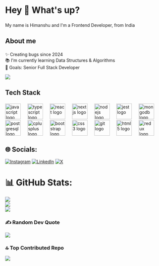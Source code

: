 <h1 align="left">Hey 👋 What's up?</h1>

###

<p align="left">My name is Himanshu and I'm a Frontend Developer, from India</p>

###

<h2 align="left">About me</h2>

###

<p align="left">✨ Creating bugs since 2024<br>📚 I'm currently learning Data Structures & Algorithms<br>🎯 Goals: Senior Full Stack Developer</p>

[![](https://visitcount.itsvg.in/api?id=ProtoShiva&icon=6&color=6)](https://visitcount.itsvg.in)

###

<h2 align="left">Tech Stack</h2>

###

<div align="left">
  <img src="https://cdn.jsdelivr.net/gh/devicons/devicon/icons/javascript/javascript-original.svg" height="50" alt="javascript logo"  />
  <img width="14" />
  <img src="https://cdn.jsdelivr.net/gh/devicons/devicon/icons/typescript/typescript-original.svg" height="50" alt="typescript logo"  />
  <img width="14" />
  <img src="https://cdn.jsdelivr.net/gh/devicons/devicon/icons/react/react-original.svg" height="50" alt="react logo"  />
  <img width="14" />
  <img src="https://cdn.jsdelivr.net/gh/devicons/devicon/icons/nextjs/nextjs-original.svg" height="50" alt="nextjs logo"  />
  <img width="14" />
  <img src="https://cdn.jsdelivr.net/gh/devicons/devicon/icons/nodejs/nodejs-original.svg" height="50" alt="nodejs logo"  />
  <img width="14" />
  <img src="https://cdn.jsdelivr.net/gh/devicons/devicon/icons/jest/jest-plain.svg" height="50" alt="jest logo"  />
  <img width="14" />
  <img src="https://cdn.jsdelivr.net/gh/devicons/devicon/icons/mongodb/mongodb-original.svg" height="50" alt="mongodb logo"  />
  <img width="14" />
  <img src="https://cdn.jsdelivr.net/gh/devicons/devicon/icons/postgresql/postgresql-original.svg" height="50" alt="postgresql logo"  />
  <img width="14" />
  <img src="https://cdn.jsdelivr.net/gh/devicons/devicon/icons/cplusplus/cplusplus-original.svg" height="50" alt="cplusplus logo"  />
  <img width="14" />
  <img src="https://cdn.jsdelivr.net/gh/devicons/devicon/icons/bootstrap/bootstrap-original.svg" height="50" alt="bootstrap logo"  />
  <img width="14" />
  <img src="https://cdn.jsdelivr.net/gh/devicons/devicon/icons/css3/css3-original.svg" height="50" alt="css3 logo"  />
  <img width="14" />
  <img src="https://cdn.jsdelivr.net/gh/devicons/devicon/icons/git/git-original.svg" height="50" alt="git logo"  />
  <img width="14" />
  <img src="https://cdn.jsdelivr.net/gh/devicons/devicon/icons/html5/html5-original.svg" height="50" alt="html5 logo"  />
  <img width="14" />
  <img src="https://cdn.jsdelivr.net/gh/devicons/devicon/icons/redux/redux-original.svg" height="50" alt="redux logo"  />
  <img width="14" />
</div>

###


###

## 🌐 Socials:
[![Instagram](https://img.shields.io/badge/Instagram-%23E4405F.svg?logo=Instagram&logoColor=white)](https://instagram.com/professor9084) [![LinkedIn](https://img.shields.io/badge/LinkedIn-%230077B5.svg?logo=linkedin&logoColor=white)](https://linkedin.com/in/himanshu-gusain-b308b5312) [![X](https://img.shields.io/badge/X-black.svg?logo=X&logoColor=white)](https://x.com/HimanshuGusain8) 


# 📊 GitHub Stats:
![](https://github-readme-stats.vercel.app/api?username=ProtoShiva&theme=vue-dark&hide_border=true&include_all_commits=true&count_private=true)<br/>
![](https://github-readme-streak-stats.herokuapp.com/?user=ProtoShiva&theme=vue-dark&hide_border=true)<br/>
![](https://github-readme-stats.vercel.app/api/top-langs/?username=ProtoShiva&theme=vue-dark&hide_border=true&include_all_commits=true&count_private=true&layout=compact)

### ✍️ Random Dev Quote
![](https://quotes-github-readme.vercel.app/api?type=horizontal&theme=merko)

### 🔝 Top Contributed Repo
![](https://github-contributor-stats.vercel.app/api?username=ProtoShiva&limit=5&theme=holi&combine_all_yearly_contributions=true)


<!-- Proudly created with GPRM ( https://gprm.itsvg.in ) -->
